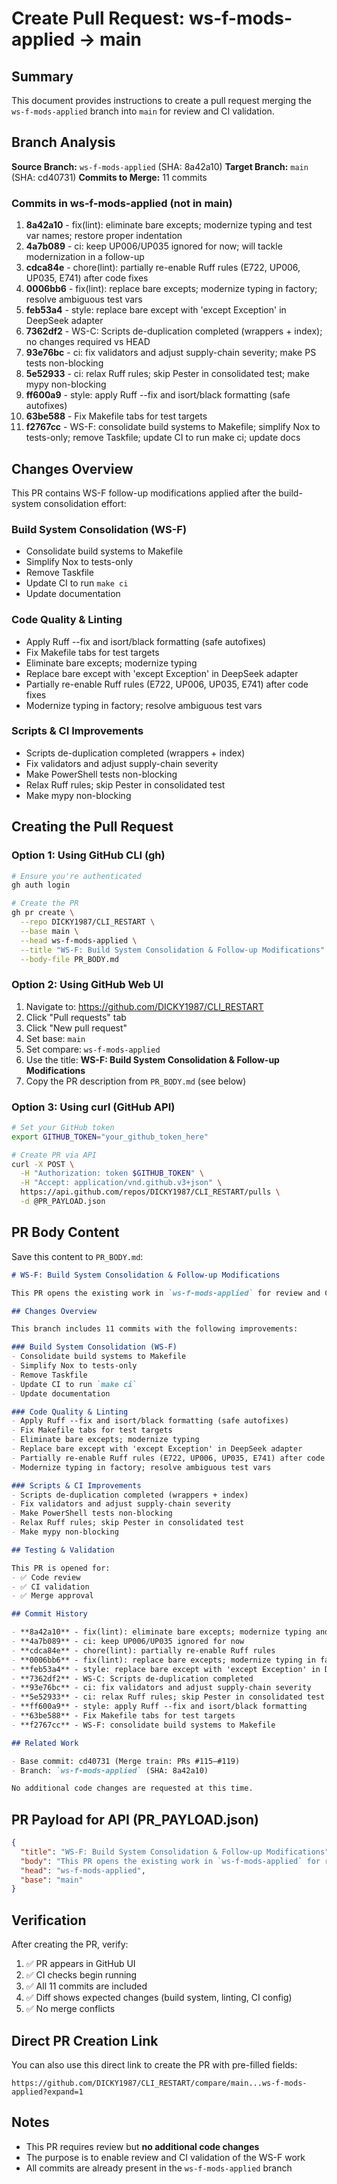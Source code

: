 # Create Pull Request: ws-f-mods-applied → main

## Summary

This document provides instructions to create a pull request merging the `ws-f-mods-applied` branch into `main` for review and CI validation.

## Branch Analysis

**Source Branch:** `ws-f-mods-applied` (SHA: 8a42a10)
**Target Branch:** `main` (SHA: cd40731)
**Commits to Merge:** 11 commits

### Commits in ws-f-mods-applied (not in main)

1. **8a42a10** - fix(lint): eliminate bare excepts; modernize typing and test var names; restore proper indentation
2. **4a7b089** - ci: keep UP006/UP035 ignored for now; will tackle modernization in a follow-up
3. **cdca84e** - chore(lint): partially re-enable Ruff rules (E722, UP006, UP035, E741) after code fixes
4. **0006bb6** - fix(lint): replace bare excepts; modernize typing in factory; resolve ambiguous test vars
5. **feb53a4** - style: replace bare except with 'except Exception' in DeepSeek adapter
6. **7362df2** - WS-C: Scripts de-duplication completed (wrappers + index); no changes required vs HEAD
7. **93e76bc** - ci: fix validators and adjust supply-chain severity; make PS tests non-blocking
8. **5e52933** - ci: relax Ruff rules; skip Pester in consolidated test; make mypy non-blocking
9. **ff600a9** - style: apply Ruff --fix and isort/black formatting (safe autofixes)
10. **63be588** - Fix Makefile tabs for test targets
11. **f2767cc** - WS-F: consolidate build systems to Makefile; simplify Nox to tests-only; remove Taskfile; update CI to run make ci; update docs

## Changes Overview

This PR contains WS-F follow-up modifications applied after the build-system consolidation effort:

### Build System Consolidation (WS-F)
- Consolidate build systems to Makefile
- Simplify Nox to tests-only  
- Remove Taskfile
- Update CI to run `make ci`
- Update documentation

### Code Quality & Linting
- Apply Ruff --fix and isort/black formatting (safe autofixes)
- Fix Makefile tabs for test targets
- Eliminate bare excepts; modernize typing
- Replace bare except with 'except Exception' in DeepSeek adapter
- Partially re-enable Ruff rules (E722, UP006, UP035, E741) after code fixes
- Modernize typing in factory; resolve ambiguous test vars

### Scripts & CI Improvements
- Scripts de-duplication completed (wrappers + index)
- Fix validators and adjust supply-chain severity
- Make PowerShell tests non-blocking
- Relax Ruff rules; skip Pester in consolidated test
- Make mypy non-blocking

## Creating the Pull Request

### Option 1: Using GitHub CLI (gh)

```bash
# Ensure you're authenticated
gh auth login

# Create the PR
gh pr create \
  --repo DICKY1987/CLI_RESTART \
  --base main \
  --head ws-f-mods-applied \
  --title "WS-F: Build System Consolidation & Follow-up Modifications" \
  --body-file PR_BODY.md
```

### Option 2: Using GitHub Web UI

1. Navigate to: https://github.com/DICKY1987/CLI_RESTART
2. Click "Pull requests" tab
3. Click "New pull request"
4. Set base: `main`
5. Set compare: `ws-f-mods-applied`
6. Use the title: **WS-F: Build System Consolidation & Follow-up Modifications**
7. Copy the PR description from `PR_BODY.md` (see below)

### Option 3: Using curl (GitHub API)

```bash
# Set your GitHub token
export GITHUB_TOKEN="your_github_token_here"

# Create PR via API
curl -X POST \
  -H "Authorization: token $GITHUB_TOKEN" \
  -H "Accept: application/vnd.github.v3+json" \
  https://api.github.com/repos/DICKY1987/CLI_RESTART/pulls \
  -d @PR_PAYLOAD.json
```

## PR Body Content

Save this content to `PR_BODY.md`:

```markdown
# WS-F: Build System Consolidation & Follow-up Modifications

This PR opens the existing work in `ws-f-mods-applied` for review and CI validation. The branch contains WS-F follow-up modifications applied after the build-system consolidation effort.

## Changes Overview

This branch includes 11 commits with the following improvements:

### Build System Consolidation (WS-F)
- Consolidate build systems to Makefile
- Simplify Nox to tests-only  
- Remove Taskfile
- Update CI to run `make ci`
- Update documentation

### Code Quality & Linting
- Apply Ruff --fix and isort/black formatting (safe autofixes)
- Fix Makefile tabs for test targets
- Eliminate bare excepts; modernize typing
- Replace bare except with 'except Exception' in DeepSeek adapter
- Partially re-enable Ruff rules (E722, UP006, UP035, E741) after code fixes
- Modernize typing in factory; resolve ambiguous test vars

### Scripts & CI Improvements
- Scripts de-duplication completed (wrappers + index)
- Fix validators and adjust supply-chain severity
- Make PowerShell tests non-blocking
- Relax Ruff rules; skip Pester in consolidated test
- Make mypy non-blocking

## Testing & Validation

This PR is opened for:
- ✅ Code review
- ✅ CI validation
- ✅ Merge approval

## Commit History

- **8a42a10** - fix(lint): eliminate bare excepts; modernize typing and test var names
- **4a7b089** - ci: keep UP006/UP035 ignored for now
- **cdca84e** - chore(lint): partially re-enable Ruff rules
- **0006bb6** - fix(lint): replace bare excepts; modernize typing in factory
- **feb53a4** - style: replace bare except with 'except Exception' in DeepSeek adapter
- **7362df2** - WS-C: Scripts de-duplication completed
- **93e76bc** - ci: fix validators and adjust supply-chain severity
- **5e52933** - ci: relax Ruff rules; skip Pester in consolidated test
- **ff600a9** - style: apply Ruff --fix and isort/black formatting
- **63be588** - Fix Makefile tabs for test targets
- **f2767cc** - WS-F: consolidate build systems to Makefile

## Related Work

- Base commit: cd40731 (Merge train: PRs #115–#119)
- Branch: `ws-f-mods-applied` (SHA: 8a42a10)

No additional code changes are requested at this time.
```

## PR Payload for API (PR_PAYLOAD.json)

```json
{
  "title": "WS-F: Build System Consolidation & Follow-up Modifications",
  "body": "This PR opens the existing work in `ws-f-mods-applied` for review and CI validation. The branch contains WS-F follow-up modifications applied after the build-system consolidation effort.\n\n## Changes Overview\n\nThis branch includes 11 commits with the following improvements:\n\n### Build System Consolidation (WS-F)\n- Consolidate build systems to Makefile\n- Simplify Nox to tests-only  \n- Remove Taskfile\n- Update CI to run `make ci`\n- Update documentation\n\n### Code Quality & Linting\n- Apply Ruff --fix and isort/black formatting (safe autofixes)\n- Fix Makefile tabs for test targets\n- Eliminate bare excepts; modernize typing\n- Replace bare except with 'except Exception' in DeepSeek adapter\n- Partially re-enable Ruff rules (E722, UP006, UP035, E741) after code fixes\n- Modernize typing in factory; resolve ambiguous test vars\n\n### Scripts & CI Improvements\n- Scripts de-duplication completed (wrappers + index)\n- Fix validators and adjust supply-chain severity\n- Make PowerShell tests non-blocking\n- Relax Ruff rules; skip Pester in consolidated test\n- Make mypy non-blocking\n\n## Testing & Validation\n\nThis PR is opened for:\n- ✅ Code review\n- ✅ CI validation\n- ✅ Merge approval\n\nNo additional code changes are requested at this time.",
  "head": "ws-f-mods-applied",
  "base": "main"
}
```

## Verification

After creating the PR, verify:

1. ✅ PR appears in GitHub UI
2. ✅ CI checks begin running
3. ✅ All 11 commits are included
4. ✅ Diff shows expected changes (build system, linting, CI config)
5. ✅ No merge conflicts

## Direct PR Creation Link

You can also use this direct link to create the PR with pre-filled fields:

```
https://github.com/DICKY1987/CLI_RESTART/compare/main...ws-f-mods-applied?expand=1
```

## Notes

- This PR requires review but **no additional code changes**
- The purpose is to enable review and CI validation of the WS-F work
- All commits are already present in the `ws-f-mods-applied` branch

